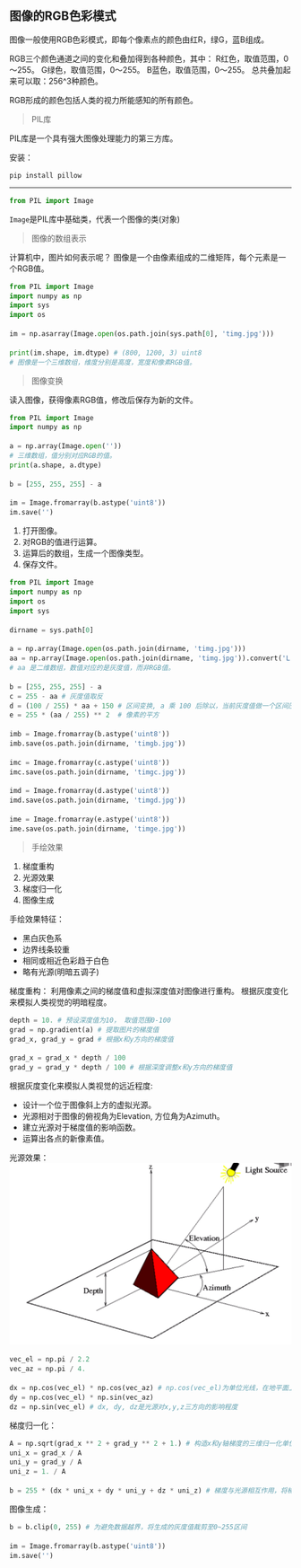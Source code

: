 
## 图像的RGB色彩模式

图像一般使用RGB色彩模式，即每个像素点的颜色由红R，绿G，蓝B组成。

RGB三个颜色通道之间的变化和叠加得到各种颜色，其中：
R红色，取值范围，0～255。
G绿色，取值范围，0～255。
B蓝色，取值范围，0～255。
总共叠加起来可以取：256^3种颜色。

RGB形成的颜色包括人类的视力所能感知的所有颜色。

> PIL库

PIL库是一个具有强大图像处理能力的第三方库。

安装：
```
pip install pillow
```
-----
```python
from PIL import Image
```
`Image`是PIL库中基础类，代表一个图像的类(对象)

> 图像的数组表示

计算机中，图片如何表示呢？
图像是一个由像素组成的二维矩阵，每个元素是一个RGB值。

```python
from PIL import Image
import numpy as np
import sys
import os

im = np.asarray(Image.open(os.path.join(sys.path[0], 'timg.jpg')))

print(im.shape, im.dtype) # (800, 1200, 3) uint8
# 图像是一个三维数组，维度分别是高度，宽度和像素RGB值。
```

> 图像变换

读入图像，获得像素RGB值，修改后保存为新的文件。

```python
from PIL import Image
import numpy as np

a = np.array(Image.open(''))
# 三维数组，值分别对应RGB的值。
print(a.shape, a.dtype)

b = [255, 255, 255] - a

im = Image.fromarray(b.astype('uint8'))
im.save('')
```

1. 打开图像。
2. 对RGB的值进行运算。
3. 运算后的数组，生成一个图像类型。
4. 保存文件。

```python
from PIL import Image
import numpy as np
import os
import sys

dirname = sys.path[0]

a = np.array(Image.open(os.path.join(dirname, 'timg.jpg')))
aa = np.array(Image.open(os.path.join(dirname, 'timg.jpg')).convert('L')) # convert() 将彩色的图片转换为灰度图片。
# aa 是二维数组，数值对应的是灰度值，而非RGB值。

b = [255, 255, 255] - a
c = 255 - aa # 灰度值取反
d = (100 / 255) * aa + 150 # 区间变换, a 乘 100 后除以，当前灰度值做一个区间压缩，再 加上150，扩充区间范围。
e = 255 * (aa / 255) ** 2  # 像素的平方

imb = Image.fromarray(b.astype('uint8'))
imb.save(os.path.join(dirname, 'timgb.jpg'))

imc = Image.fromarray(c.astype('uint8'))
imc.save(os.path.join(dirname, 'timgc.jpg'))

imd = Image.fromarray(d.astype('uint8'))
imd.save(os.path.join(dirname, 'timgd.jpg'))

ime = Image.fromarray(e.astype('uint8'))
ime.save(os.path.join(dirname, 'timge.jpg'))
```

> 手绘效果

1. 梯度重构
2. 光源效果
3. 梯度归一化
4. 图像生成

手绘效果特征：
- 黑白灰色系
- 边界线条较重
- 相同或相近色彩趋于白色
- 略有光源(明暗五调子)

梯度重构：
利用像素之间的梯度值和虚拟深度值对图像进行重构。
根据灰度变化来模拟人类视觉的明暗程度。

```python
depth = 10. # 预设深度值为10， 取值范围0-100
grad = np.gradient(a) # 提取图片的梯度值
grad_x, grad_y = grad # 根据x和y方向的梯度值

grad_x = grad_x * depth / 100
grad_y = grad_y * depth / 100 # 根据深度调整x和y方向的梯度值
```

根据灰度变化来模拟人类视觉的远近程度:
- 设计一个位于图像斜上方的虚拟光源。
- 光源相对于图像的俯视角为Elevation, 方位角为Azimuth。
- 建立光源对于梯度值的影响函数。
- 运算出各点的新像素值。

光源效果：
![](./img/1.png)

```python
vec_el = np.pi / 2.2
vec_az = np.pi / 4.

dx = np.cos(vec_el) * np.cos(vec_az) # np.cos(vec_el)为单位光线，在地平面上的投影长度
dy = np.cos(vec_el) * np.sin(vec_az)
dz = np.sin(vec_el) # dx, dy, dz是光源对x,y,z三方向的影响程度
```

梯度归一化：
```python
A = np.sqrt(grad_x ** 2 + grad_y ** 2 + 1.) # 构造x和y轴梯度的三维归一化单位坐标系
uni_x = grad_x / A
uni_y = grad_y / A
uni_z = 1. / A

b = 255 * (dx * uni_x + dy * uni_y + dz * uni_z) # 梯度与光源相互作用，将梯度转化为灰度
```

图像生成：
```python
b = b.clip(0, 255) # 为避免数据越界，将生成的灰度值裁剪至0~255区间

im = Image.fromarray(b.astype('uint8'))
im.save('')
```
